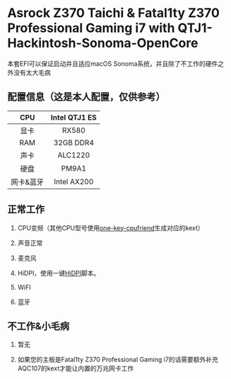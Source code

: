 # Asrock Z370 Taichi & Fatal1ty Z370 Professional Gaming i7 with QTJ1-Hackintosh-Sonoma-OpenCore

本套EFI可以保证启动并且适应macOS Sonoma系统，并且除了不工作的硬件之外没有太大毛病

## 配置信息（这是本人配置，仅供参考）

| CPU    | Intel QTJ1 ES                       |
|:------:|:----------------------------------------:|
| 显卡   | RX580                                    |
| RAM    | 32GB DDR4                                 |
| 声卡     | ALC1220                                   |
| 硬盘     | PM9A1                       |
| 网卡&蓝牙  | Intel AX200           |

## 正常工作

1. CPU变频（其他CPU型号使用[one-key-cpufriend](https://github.com/stevezhengshiqi/one-key-cpufriend)生成对应的kext）

2. 声音正常

3. 麦克风

4. HiDPI，使用一键[HiDPI](https://github.com/xzhih/one-key-hidpi)脚本。

5. WiFI

6. 蓝牙 


## 不工作&小毛病

1. 暂无

2. 如果您的主板是Fatal1ty Z370 Professional Gaming i7的话需要额外补充AQC107的kext才能让内置的万兆网卡工作

